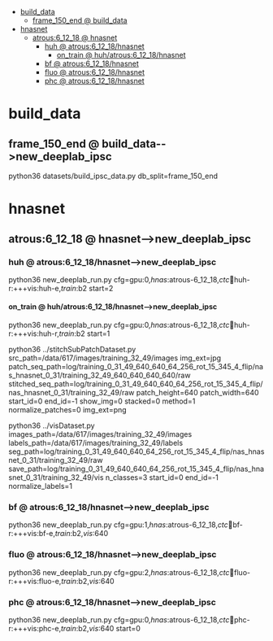 <!-- MarkdownTOC -->

- [build_data](#build_dat_a_)
    - [frame_150_end       @ build_data](#frame_150_end___build_data_)
- [hnasnet](#hnasnet_)
    - [atrous:6_12_18       @ hnasnet](#atrous_6_12_18___hnasne_t_)
        - [huh       @ atrous:6_12_18/hnasnet](#huh___atrous_6_12_18_hnasnet_)
            - [on_train       @ huh/atrous:6_12_18/hnasnet](#on_train___huh_atrous_6_12_18_hnasnet_)
        - [bf       @ atrous:6_12_18/hnasnet](#bf___atrous_6_12_18_hnasnet_)
        - [fluo       @ atrous:6_12_18/hnasnet](#fluo___atrous_6_12_18_hnasnet_)
        - [phc       @ atrous:6_12_18/hnasnet](#phc___atrous_6_12_18_hnasnet_)

<!-- /MarkdownTOC -->

<a id="build_dat_a_"></a>
# build_data

<a id="frame_150_end___build_data_"></a>
## frame_150_end       @ build_data-->new_deeplab_ipsc
python36 datasets/build_ipsc_data.py db_split=frame_150_end

<a id="hnasnet_"></a>
# hnasnet

<a id="atrous_6_12_18___hnasne_t_"></a>
## atrous:6_12_18       @ hnasnet-->new_deeplab_ipsc

<a id="huh___atrous_6_12_18_hnasnet_"></a>
### huh       @ atrous:6_12_18/hnasnet-->new_deeplab_ipsc
python36 new_deeplab_run.py cfg=gpu:0,_hnas_:atrous-6_12_18,_ctc_:train:huh-r:+++vis:huh-e,_train_:b2 start=2

<a id="on_train___huh_atrous_6_12_18_hnasnet_"></a>
#### on_train       @ huh/atrous:6_12_18/hnasnet-->new_deeplab_ipsc
python36 new_deeplab_run.py cfg=gpu:0,_hnas_:atrous-6_12_18,_ctc_:train:huh-r:+++vis:huh-r,_train_:b2 start=1

python36 ../stitchSubPatchDataset.py src_path=/data/617/images/training_32_49/images img_ext=jpg  patch_seq_path=log/training_0_31_49_640_640_64_256_rot_15_345_4_flip/nas_hnasnet_0_31/training_32_49_640_640_640_640/raw stitched_seq_path=log/training_0_31_49_640_640_64_256_rot_15_345_4_flip/nas_hnasnet_0_31/training_32_49/raw patch_height=640 patch_width=640 start_id=0 end_id=-1  show_img=0 stacked=0 method=1 normalize_patches=0 img_ext=png

python36 ../visDataset.py images_path=/data/617/images/training_32_49/images labels_path=/data/617/images/training_32_49/labels seg_path=log/training_0_31_49_640_640_64_256_rot_15_345_4_flip/nas_hnasnet_0_31/training_32_49/raw save_path=log/training_0_31_49_640_640_64_256_rot_15_345_4_flip/nas_hnasnet_0_31/training_32_49/vis n_classes=3 start_id=0 end_id=-1 normalize_labels=1

<a id="bf___atrous_6_12_18_hnasnet_"></a>
### bf       @ atrous:6_12_18/hnasnet-->new_deeplab_ipsc
python36 new_deeplab_run.py cfg=gpu:1,_hnas_:atrous-6_12_18,_ctc_:train:bf-r:+++vis:bf-e,_train_:b2,_vis_:640

<a id="fluo___atrous_6_12_18_hnasnet_"></a>
### fluo       @ atrous:6_12_18/hnasnet-->new_deeplab_ipsc
python36 new_deeplab_run.py cfg=gpu:2,_hnas_:atrous-6_12_18,_ctc_:train:fluo-r:+++vis:fluo-e,_train_:b2,_vis_:640

<a id="phc___atrous_6_12_18_hnasnet_"></a>
### phc       @ atrous:6_12_18/hnasnet-->new_deeplab_ipsc
python36 new_deeplab_run.py cfg=gpu:0,_hnas_:atrous-6_12_18,_ctc_:train:phc-r:+++vis:phc-e,_train_:b2,_vis_:640 start=0
